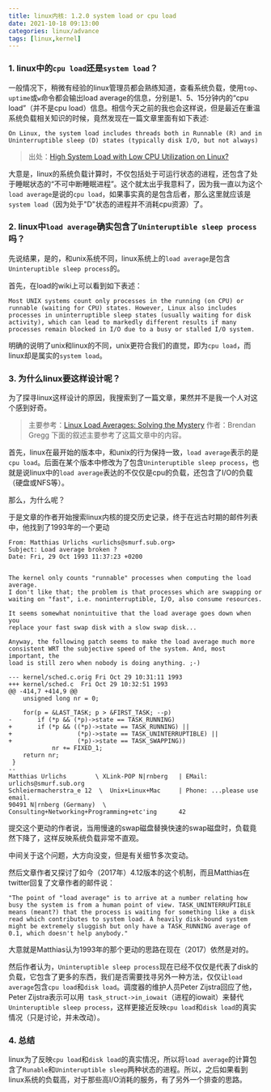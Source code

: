 ```yaml
---
title: linux内核: 1.2.0 system load or cpu load
date: 2021-10-18 09:13:00
categories: linux/advance
tags: [linux,kernel]
---
```


### 1. linux中的`cpu load`还是`system load`？
一般情况下，稍微有经验的linux管理员都会熟练知道，查看系统负载，使用`top`、`uptime`或`w`命令都会输出load average的信息，分别是1、5、15分钟内的“cpu load”（并不是cpu load）信息。相信今天之前的我也会这样说，但是最近在重温系统负载相关知识的时候，竟然发现在一篇文章里面有如下表述:
```
On Linux, the system load includes threads both in Runnable (R) and in Uninterruptible sleep (D) states (typically disk I/O, but not always)
```
> 出处：[High System Load with Low CPU Utilization on Linux?](https://tanelpoder.com/posts/high-system-load-low-cpu-utilization-on-linux/)

大意是，linux的系统负载计算时，不仅包括处于可运行状态的进程，还包含了处于睡眠状态的“不可中断睡眠进程”。这个就太出乎我意料了，因为我一直以为这个`load average`是说的`cpu load`，如果事实真的是包含后者，那么这里就应该是`system load`（因为处于"D"状态的进程并不消耗cpu资源）了。

### 2. linux中`load average`确实包含了`Uninteruptible sleep process`吗？
先说结果，是的，和unix系统不同，linux系统上的`load average`是包含`Uninteruptible sleep process`的。

首先，在load的wiki上可以看到如下表述：
```
Most UNIX systems count only processes in the running (on CPU) or runnable (waiting for CPU) states. However, Linux also includes processes in uninterruptible sleep states (usually waiting for disk activity), which can lead to markedly different results if many processes remain blocked in I/O due to a busy or stalled I/O system.
```
明确的说明了unix和linux的不同，unix更符合我们的直觉，即为`cpu load`，而linux却是属实的`system load`。

### 3. 为什么linux要这样设计呢？
为了探寻linux这样设计的原因，我搜索到了一篇文章，果然并不是我一个人对这个感到好奇。
> 主要参考：[Linux Load Averages: Solving the Mystery](https://brendangregg.com/blog/2017-08-08/linux-load-averages.html)
> 作者：Brendan Gregg
> 下面的叙述主要参考了这篇文章中的内容。

首先，linux在最开始的版本中，和unix的行为保持一致，`load average`表示的是`cpu load`。后面在某个版本中修改为了包含`Uninteruptible sleep process`，也就是说linux中的`load average`表达的不仅仅是cpu的负载，还包含了I/O的负载（硬盘或NFS等）。

那么，为什么呢？

于是文章的作者开始搜索linux内核的提交历史记录，终于在远古时期的邮件列表中，他找到了1993年的一个更动
```
From: Matthias Urlichs <urlichs@smurf.sub.org>
Subject: Load average broken ?
Date: Fri, 29 Oct 1993 11:37:23 +0200


The kernel only counts "runnable" processes when computing the load average.
I don't like that; the problem is that processes which are swapping or
waiting on "fast", i.e. noninterruptible, I/O, also consume resources.

It seems somewhat nonintuitive that the load average goes down when you
replace your fast swap disk with a slow swap disk...

Anyway, the following patch seems to make the load average much more
consistent WRT the subjective speed of the system. And, most important, the
load is still zero when nobody is doing anything. ;-)

--- kernel/sched.c.orig Fri Oct 29 10:31:11 1993
+++ kernel/sched.c  Fri Oct 29 10:32:51 1993
@@ -414,7 +414,9 @@
    unsigned long nr = 0;

    for(p = &LAST_TASK; p > &FIRST_TASK; --p)
-       if (*p && (*p)->state == TASK_RUNNING)
+       if (*p && ((*p)->state == TASK_RUNNING) ||
+                  (*p)->state == TASK_UNINTERRUPTIBLE) ||
+                  (*p)->state == TASK_SWAPPING))
            nr += FIXED_1;
    return nr;
 }
--
Matthias Urlichs        \ XLink-POP N|rnberg   | EMail: urlichs@smurf.sub.org
Schleiermacherstra_e 12  \  Unix+Linux+Mac     | Phone: ...please use email.
90491 N|rnberg (Germany)  \   Consulting+Networking+Programming+etc'ing      42
```
提交这个更动的作者说，当用慢速的swap磁盘替换快速的swap磁盘时，负载竟然下降了，这样反映系统负载非常不直观。

中间关于这个问题，大方向没变，但是有关细节多次变动。

然后文章作者又探讨了如今（2017年）4.12版本的这个机制，而且Matthias在twitter回复了文章作者的邮件说：
```
"The point of "load average" is to arrive at a number relating how busy the system is from a human point of view. TASK_UNINTERRUPTIBLE means (meant?) that the process is waiting for something like a disk read which contributes to system load. A heavily disk-bound system might be extremely sluggish but only have a TASK_RUNNING average of 0.1, which doesn't help anybody."
```
大意就是Matthias认为1993年的那个更动的思路在现在（2017）依然是对的。

然后作者认为，`Uninteruptible sleep process`现在已经不仅仅是代表了disk的负载，它包含了更多的东西，我们是否需要找寻另外一种方法，仅仅让`load average`包含`cpu load`和`disk load`。调度器的维护人员Peter Zijstra回应了他，Peter Zijstra表示可以用` task_struct->in_iowait`（进程的iowait）来替代`Uninteruptible sleep process`，这样更接近反映`cpu load`和`disk load`的真实情况（只是讨论，并未改动）。

### 4. 总结
linux为了反映`cpu load`和`disk load`的真实情况，所以将`load average`的计算包含了`Runable`和`Uninteruptible sleep`两种状态的进程。所以，之后如果看到linux系统的负载高，对于那些高I/O消耗的服务，有了另外一个排查的思路。